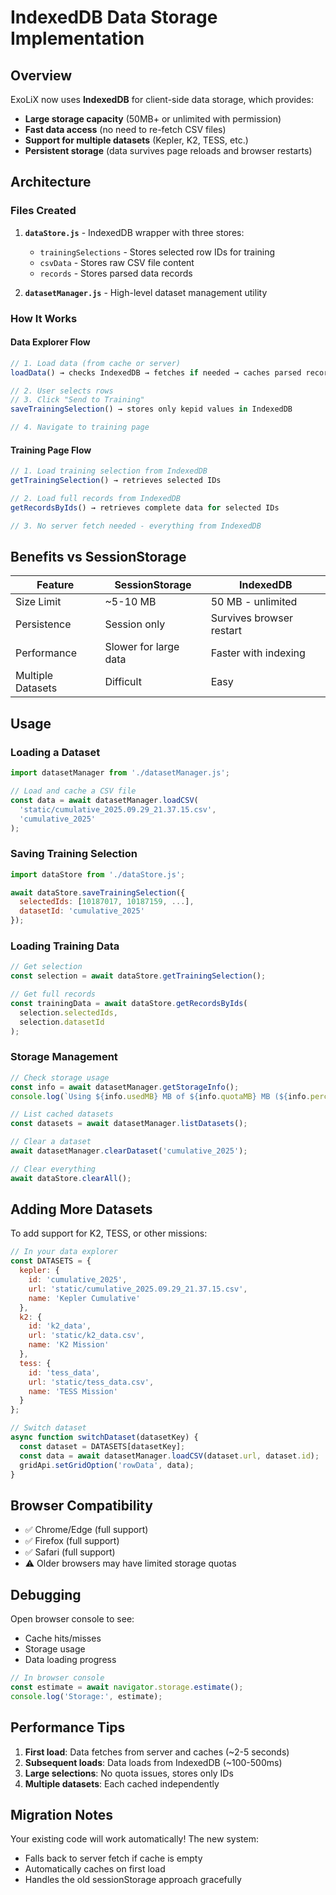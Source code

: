 # IndexedDB Data Storage Implementation

## Overview
ExoLiX now uses **IndexedDB** for client-side data storage, which provides:
- **Large storage capacity** (50MB+ or unlimited with permission)
- **Fast data access** (no need to re-fetch CSV files)
- **Support for multiple datasets** (Kepler, K2, TESS, etc.)
- **Persistent storage** (data survives page reloads and browser restarts)

## Architecture

### Files Created
1. **`dataStore.js`** - IndexedDB wrapper with three stores:
   - `trainingSelections` - Stores selected row IDs for training
   - `csvData` - Stores raw CSV file content
   - `records` - Stores parsed data records

2. **`datasetManager.js`** - High-level dataset management utility

### How It Works

#### Data Explorer Flow
```javascript
// 1. Load data (from cache or server)
loadData() → checks IndexedDB → fetches if needed → caches parsed records

// 2. User selects rows
// 3. Click "Send to Training"
saveTrainingSelection() → stores only kepid values in IndexedDB

// 4. Navigate to training page
```

#### Training Page Flow
```javascript
// 1. Load training selection from IndexedDB
getTrainingSelection() → retrieves selected IDs

// 2. Load full records from IndexedDB
getRecordsByIds() → retrieves complete data for selected IDs

// 3. No server fetch needed - everything from IndexedDB
```

## Benefits vs SessionStorage

| Feature | SessionStorage | IndexedDB |
|---------|---------------|-----------|
| Size Limit | ~5-10 MB | 50 MB - unlimited |
| Persistence | Session only | Survives browser restart |
| Performance | Slower for large data | Faster with indexing |
| Multiple Datasets | Difficult | Easy |

## Usage

### Loading a Dataset
```javascript
import datasetManager from './datasetManager.js';

// Load and cache a CSV file
const data = await datasetManager.loadCSV(
  'static/cumulative_2025.09.29_21.37.15.csv',
  'cumulative_2025'
);
```

### Saving Training Selection
```javascript
import dataStore from './dataStore.js';

await dataStore.saveTrainingSelection({
  selectedIds: [10187017, 10187159, ...],
  datasetId: 'cumulative_2025'
});
```

### Loading Training Data
```javascript
// Get selection
const selection = await dataStore.getTrainingSelection();

// Get full records
const trainingData = await dataStore.getRecordsByIds(
  selection.selectedIds,
  selection.datasetId
);
```

### Storage Management
```javascript
// Check storage usage
const info = await datasetManager.getStorageInfo();
console.log(`Using ${info.usedMB} MB of ${info.quotaMB} MB (${info.percentUsed}%)`);

// List cached datasets
const datasets = await datasetManager.listDatasets();

// Clear a dataset
await datasetManager.clearDataset('cumulative_2025');

// Clear everything
await dataStore.clearAll();
```

## Adding More Datasets

To add support for K2, TESS, or other missions:

```javascript
// In your data explorer
const DATASETS = {
  kepler: {
    id: 'cumulative_2025',
    url: 'static/cumulative_2025.09.29_21.37.15.csv',
    name: 'Kepler Cumulative'
  },
  k2: {
    id: 'k2_data',
    url: 'static/k2_data.csv',
    name: 'K2 Mission'
  },
  tess: {
    id: 'tess_data',
    url: 'static/tess_data.csv',
    name: 'TESS Mission'
  }
};

// Switch dataset
async function switchDataset(datasetKey) {
  const dataset = DATASETS[datasetKey];
  const data = await datasetManager.loadCSV(dataset.url, dataset.id);
  gridApi.setGridOption('rowData', data);
}
```

## Browser Compatibility
- ✅ Chrome/Edge (full support)
- ✅ Firefox (full support)
- ✅ Safari (full support)
- ⚠️ Older browsers may have limited storage quotas

## Debugging

Open browser console to see:
- Cache hits/misses
- Storage usage
- Data loading progress

```javascript
// In browser console
const estimate = await navigator.storage.estimate();
console.log('Storage:', estimate);
```

## Performance Tips

1. **First load**: Data fetches from server and caches (~2-5 seconds)
2. **Subsequent loads**: Data loads from IndexedDB (~100-500ms)
3. **Large selections**: No quota issues, stores only IDs
4. **Multiple datasets**: Each cached independently

## Migration Notes

Your existing code will work automatically! The new system:
- Falls back to server fetch if cache is empty
- Automatically caches on first load
- Handles the old sessionStorage approach gracefully
